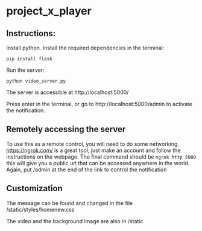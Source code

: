 # project_x_player

## Instructions:

Install python.
Install the required dependencies in the terminal:

`
pip install flask
`

Run the server:

`python video_server.py`

The server is accessible at http://localhost:5000/

Press enter in the terminal, or go to http://localhost:5000/admin to activate the notification.

## Remotely accessing the server
To use this as a remote control, you will need to do some networking. https://ngrok.com/ is a great tool, just make an account and follow the instructions on the webpage. The final command should be 
`ngrok http 5000`
this will give you a public url that can be accessed anywhere in the world. Again, put /admin at the end of the link to control the notification

## Customization

The message can be found and changed in the file /static/styles/homenew.css

The video and the background image are also in /static

